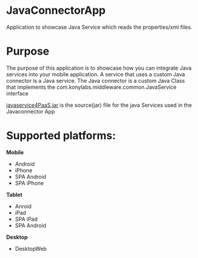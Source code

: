 JavaConnectorApp
================

Application to showcase Java Service which reads the properties/xml files.


# Purpose

The purpose of this application is to showcase how you can integrate Java services into your mobile application. A service that uses a custom Java connector is a Java service. The Java connector is a custom Java Class that implements the com.konylabs.middleware.common.JavaService interface


[javaservice4PaaS.jar](https://github.com/kony/JavaConnectorApp/tree/master/Resources_Required) is the source(jar) file for the java Services used in the Javaconnector App

# Supported platforms:
**Mobile**
 * Android
 * iPhone
 * SPA Android
 * SPA iPhone
 
**Tablet** 
 * Anroid
 * iPad
 * SPA iPad
 * SPA Android
 
**Desktop**
 * DesktopWeb
